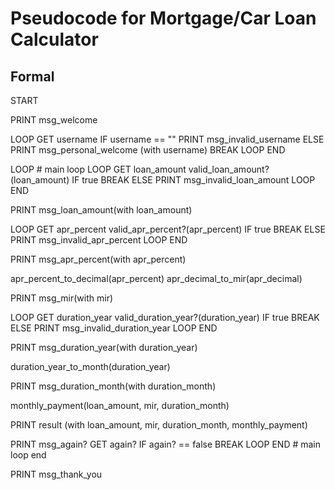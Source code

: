 # Pseudocode for Mortgage/Car Loan Calculator
## Formal
START

PRINT msg_welcome

LOOP 
  GET username
  IF username == ""
    PRINT msg_invalid_username
  ELSE
    PRINT msg_personal_welcome (with username)
    BREAK
LOOP END

LOOP # main loop
  LOOP
  GET loan_amount
  valid_loan_amount?(loan_amount)
    IF true
        BREAK
    ELSE
        PRINT msg_invalid_loan_amount
  LOOP END

  PRINT msg_loan_amount(with loan_amount)

  LOOP
  GET apr_percent
  valid_apr_percent?(apr_percent)
    IF true
        BREAK
    ELSE
        PRINT msg_invalid_apr_percent
  LOOP END

  PRINT msg_apr_percent(with apr_percent)

  apr_percent_to_decimal(apr_percent)
  apr_decimal_to_mir(apr_decimal)

  PRINT msg_mir(with mir)

  LOOP
  GET duration_year
  valid_duration_year?(duration_year)
    IF true
        BREAK
    ELSE
        PRINT msg_invalid_duration_year
  LOOP END

  PRINT msg_duration_year(with duration_year)

  duration_year_to_month(duration_year)

  PRINT msg_duration_month(with duration_month)

  monthly_payment(loan_amount, mir, duration_month)

  PRINT result (with loan_amount, mir, duration_month, monthly_payment)

  PRINT msg_again?
  GET again?
  IF again? == false
    BREAK
LOOP END # main loop end

PRINT msg_thank_you
